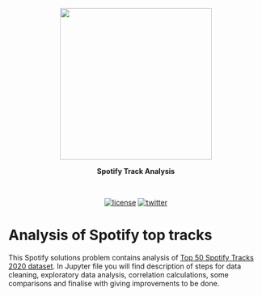 <p align=center>
  <img height="300px" src="https://github.com/aurimas13/Spotify-track-analysis/blob/main/images/spotify.png"/>
</p>

<p align="center" > <b>Spotify Track Analysis </b> </p>
<br>
<p align=center>
  <a href="https://github.com/aurimas13/Road-App/blob/main/LICENSE"><img alt="license" src="https://img.shields.io/npm/l/express"></a>
  <a href="https://twitter.com/anausedas"><img alt="twitter" src="https://img.shields.io/twitter/follow/anausedas?style=social"/></a>
</p>

# Analysis of Spotify top tracks
This Spotify solutions problem contains analysis of [Top 50 Spotify Tracks 2020 dataset](https://www.kaggle.com/hkapoor/spotify-top-songs-by-country-may-2020). 
In Jupyter file you will find description of steps for data cleaning, exploratory data analysis, 
correlation calculations, some comparisons and finalise with giving improvements to be done. 
